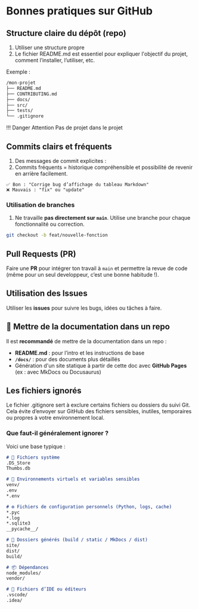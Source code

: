 # Bonnes pratiques sur GitHub

## Structure claire du dépôt (repo)

1. Utiliser une structure propre
2. Le fichier README.md est essentiel pour expliquer l'objectif du projet, comment l’installer, l’utiliser, etc.

Exemple : 

```bash
/mon-projet
├── README.md
├── CONTRIBUTING.md
├── docs/
├── src/
├── tests/
└── .gitignore
```

!!! Danger Attention
    Pas de projet dans le projet

## Commits clairs et fréquents

1. Des messages de commit explicites :
2. Commits fréquents = historique compréhensible et possibilité de revenir en arrière facilement.

  ```
  ✅ Bon : "Corrige bug d’affichage du tableau Markdown"
  ❌ Mauvais : "fix" ou "update"
  ```

### Utilisation de branches

1. Ne travaille **pas directement sur `main`**. Utilise une branche pour chaque fonctionnalité ou correction.

```bash
git checkout -b feat/nouvelle-fonction
```

## Pull Requests (PR)

Faire une **PR** pour intégrer ton travail à `main` et permettre la revue de code (même pour un seul developpeur, c’est une bonne habitude !).

## Utilisation des Issues

Utiliser les **issues** pour suivre les bugs, idées ou tâches à faire.

## 📘 **Mettre de la documentation dans un repo**

Il est **recommandé** de mettre de la documentation dans un repo :

* **README.md** : pour l’intro et les instructions de base
* **`/docs/`** : pour des documents plus détaillés
* Génération d'un site statique à partir de cette doc avec **GitHub Pages** (ex : avec MkDocs ou Docusaurus)


## Les fichiers ignorés

Le fichier .gitignore sert à exclure certains fichiers ou dossiers du suivi Git. Cela évite d’envoyer sur GitHub des fichiers sensibles, inutiles, temporaires ou propres à votre environnement local.

### Que faut-il généralement ignorer ?

Voici une base typique :
```markdown
# 📁 Fichiers système
.DS_Store
Thumbs.db

# 🧪 Environnements virtuels et variables sensibles
venv/
.env
*.env

# ⚙️ Fichiers de configuration personnels (Python, logs, cache)
*.pyc
*.log
*.sqlite3
__pycache__/

# 🚧 Dossiers générés (build / static / MkDocs / dist)
site/
dist/
build/

# 📦 Dépendances
node_modules/
vendor/

# 🧠 Fichiers d’IDE ou éditeurs
.vscode/
.idea/
```